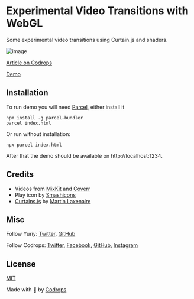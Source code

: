 # Experimental Video Transitions with WebGL

Some experimental video transitions using Curtain.js and shaders.

![image](https://tympanus.net/codrops/wp-content/uploads/2020/10/VideoTransitions_featured-2.jpg)

[Article on Codrops](https://tympanus.net/codrops/?p=51333)

[Demo](https://github.com/akella/videoTransitions/)


## Installation

To run demo you will need [Parcel](https://parceljs.org/), either install it
```
npm install -g parcel-bundler
parcel index.html
```
Or run without installation:
```
npx parcel index.html
```
After that the demo should be available on http://localhost:1234.


## Credits

- Videos from [MixKit](https://mixkit.co/free-stock-video/) and [Coverr](https://coverr.co/)
- Play icon by [Smashicons](https://www.flaticon.com/authors/smashicons)
- [Curtains.js](https://www.curtainsjs.com/) by [Martin Laxenaire](https://twitter.com/webdesign_ml)

## Misc

Follow Yuriy: [Twitter](http://twitter.com/akella), [GitHub](https://github.com/akella) 

Follow Codrops: [Twitter](http://www.twitter.com/codrops), [Facebook](http://www.facebook.com/codrops), [GitHub](https://github.com/codrops), [Instagram](https://www.instagram.com/codropsss/)

## License
[MIT](LICENSE)

Made with :blue_heart: by [Codrops](http://www.codrops.com)





